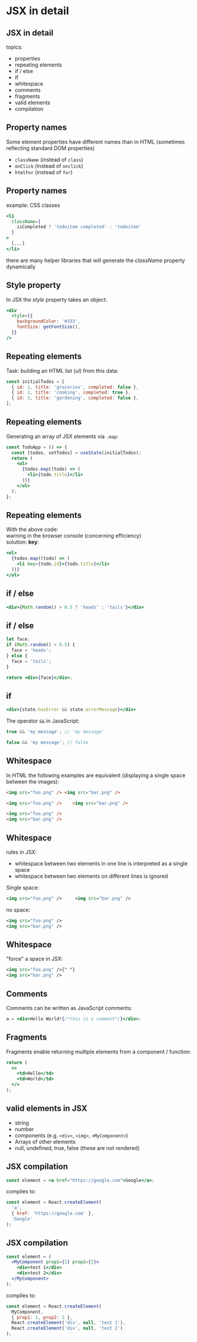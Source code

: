# JSX in detail

## JSX in detail

topics:

- properties
- repeating elements
- if / else
- if
- whitespace
- comments
- fragments
- valid elements
- compilation

## Property names

Some element properties have different names than in HTML (sometimes reflecting standard DOM properties)

- `className` (instead of `class`)
- `onClick` (instead of `onclick`)
- `htmlFor` (instead of `for`)

## Property names

example: CSS classes

```jsx
<li
  className={
    isCompleted ? 'todoitem completed' : 'todoitem'
  }
>
  [...]
</li>
```

there are many helper libraries that will generate the _className_ property dynamically

## Style property

In JSX the _style_ property takes an object:

```jsx
<div
  style={{
    backgroundColor: '#333',
    fontSize: getFontSize(),
  }}
/>
```

## Repeating elements

Task: building an HTML list (ul) from this data:

```js
const initialTodos = [
  { id: 1, title: 'groceries', completed: false },
  { id: 2, title: 'cooking', completed: true },
  { id: 3, title: 'gardening', completed: false },
];
```

## Repeating elements

Generating an array of JSX elements via `.map`:

```jsx
const TodoApp = () => {
  const [todos, setTodos] = useState(initialTodos);
  return (
    <ul>
      {todos.map((todo) => (
        <li>{todo.title}</li>
      ))}
    </ul>
  );
};
```

## Repeating elements

With the above code:  
warning in the browser console (concerning efficiency)  
solution: **key**:

```jsx
<ul>
  {todos.map((todo) => (
    <li key={todo.id}>{todo.title}</li>
  ))}
</ul>
```

## if / else

```jsx
<div>{Math.random() > 0.5 ? 'heads' : 'tails'}</div>
```

## if / else

```jsx
let face;
if (Math.random() > 0.5) {
  face = 'heads';
} else {
  face = 'tails';
}

return <div>{face}</div>;
```

## if

```jsx
<div>{state.hasError && state.errorMessage}</div>
```

The operator `&&` in JavaScript:

```js
true && 'my message'; // 'my message'

false && 'my message'; // false
```

## Whitespace

In HTML the following examples are equivalent (displaying a single space between the images):

<!-- prettier-ignore-start -->

```html
<img src="foo.png" /> <img src="bar.png" />
```

```html
<img src="foo.png" />    <img src="bar.png" />
```

```html
<img src="foo.png" />
<img src="bar.png" />
```

<!-- prettier-ignore-end -->

## Whitespace

rules in JSX:

- whitespace between two elements in one line is interpreted as a single space
- whitespace between two elements on different lines is ignored

<!-- prettier-ignore-start -->

Single space:

```xml
<img src="foo.png" />     <img src="bar.png" />
```

no space:

```xml
<img src="foo.png" />
<img src="bar.png" />
```

<!-- prettier-ignore-end -->

## Whitespace

"force" a space in JSX:

```xml
<img src="foo.png" />{" "}
<img src="bar.png" />
```

## Comments

Comments can be written as JavaScript comments:

```jsx
a = <div>Hello World!{/*this is a comment*/}</div>;
```

## Fragments

Fragments enable returning multiple elements from a component / function:

```jsx
return (
  <>
    <td>Hello</td>
    <td>World</td>
  </>
);
```

## valid elements in JSX

- string
- number
- components (e.g. `<div>`, `<img>`, `<MyComponent>`)
- Arrays of other elements
- null, undefined, true, false (these are not rendered)

## JSX compilation

```jsx
const element = <a href="https://google.com">Google</a>;
```

compiles to:

```js
const element = React.createElement(
  'a',
  { href: 'https://google.com' },
  'Google'
);
```

## JSX compilation

```jsx
const element = (
  <MyComponent prop1={1} prop2={2}>
    <div>test 1</div>
    <div>test 2</div>
  </MyComponent>
);
```

compiles to:

```js
const element = React.createElement(
  MyComponent,
  { prop1: 1, prop2: 2 },
  React.createElement('div', null, 'test 1'),
  React.createElement('div', null, 'test 2')
);
```
